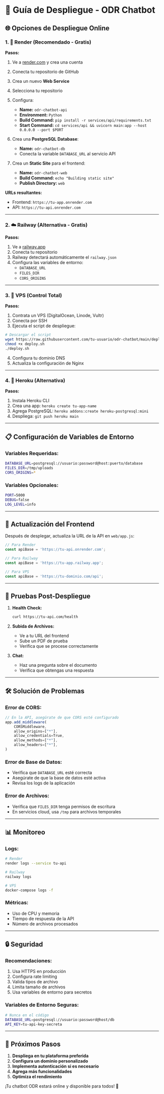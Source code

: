 # 🚀 Guía de Despliegue - ODR Chatbot

## 🌐 Opciones de Despliegue Online

### **1. 🎯 Render (Recomendado - Gratis)**

**Pasos:**
1. Ve a [render.com](https://render.com) y crea una cuenta
2. Conecta tu repositorio de GitHub
3. Crea un nuevo **Web Service**
4. Selecciona tu repositorio
5. Configura:
   - **Name:** `odr-chatbot-api`
   - **Environment:** `Python`
   - **Build Command:** `pip install -r services/api/requirements.txt`
   - **Start Command:** `cd services/api && uvicorn main:app --host 0.0.0.0 --port $PORT`

6. Crea una **PostgreSQL Database**:
   - **Name:** `odr-chatbot-db`
   - Conecta la variable `DATABASE_URL` al servicio API

7. Crea un **Static Site** para el frontend:
   - **Name:** `odr-chatbot-web`
   - **Build Command:** `echo "Building static site"`
   - **Publish Directory:** `web`

**URLs resultantes:**
- Frontend: `https://tu-app.onrender.com`
- API: `https://tu-api.onrender.com`

---

### **2. ☁️ Railway (Alternativa - Gratis)**

**Pasos:**
1. Ve a [railway.app](https://railway.app)
2. Conecta tu repositorio
3. Railway detectará automáticamente el `railway.json`
4. Configura las variables de entorno:
   - `DATABASE_URL`
   - `FILES_DIR`
   - `CORS_ORIGINS`

---

### **3. 🐳 VPS (Control Total)**

**Pasos:**
1. Contrata un VPS (DigitalOcean, Linode, Vultr)
2. Conecta por SSH
3. Ejecuta el script de despliegue:

```bash
# Descargar el script
wget https://raw.githubusercontent.com/tu-usuario/odr-chatbot/main/deploy.sh
chmod +x deploy.sh
./deploy.sh
```

4. Configura tu dominio DNS
5. Actualiza la configuración de Nginx

---

### **4. 🔧 Heroku (Alternativa)**

**Pasos:**
1. Instala Heroku CLI
2. Crea una app: `heroku create tu-app-name`
3. Agrega PostgreSQL: `heroku addons:create heroku-postgresql:mini`
4. Despliega: `git push heroku main`

---

## 📋 Configuración de Variables de Entorno

### **Variables Requeridas:**
```bash
DATABASE_URL=postgresql://usuario:password@host:puerto/database
FILES_DIR=/tmp/uploads
CORS_ORIGINS=*
```

### **Variables Opcionales:**
```bash
PORT=5000
DEBUG=false
LOG_LEVEL=info
```

---

## 🔄 Actualización del Frontend

Después de desplegar, actualiza la URL de la API en `web/app.js`:

```javascript
// Para Render
const apiBase = 'https://tu-api.onrender.com';

// Para Railway
const apiBase = 'https://tu-app.railway.app';

// Para VPS
const apiBase = 'https://tu-dominio.com/api';
```

---

## 🧪 Pruebas Post-Despliegue

1. **Health Check:**
   ```bash
   curl https://tu-api.com/health
   ```

2. **Subida de Archivos:**
   - Ve a tu URL del frontend
   - Sube un PDF de prueba
   - Verifica que se procese correctamente

3. **Chat:**
   - Haz una pregunta sobre el documento
   - Verifica que obtengas una respuesta

---

## 🛠️ Solución de Problemas

### **Error de CORS:**
```javascript
// En la API, asegúrate de que CORS esté configurado
app.add_middleware(
    CORSMiddleware,
    allow_origins=["*"],
    allow_credentials=True,
    allow_methods=["*"],
    allow_headers=["*"],
)
```

### **Error de Base de Datos:**
- Verifica que `DATABASE_URL` esté correcta
- Asegúrate de que la base de datos esté activa
- Revisa los logs de la aplicación

### **Error de Archivos:**
- Verifica que `FILES_DIR` tenga permisos de escritura
- En servicios cloud, usa `/tmp` para archivos temporales

---

## 📊 Monitoreo

### **Logs:**
```bash
# Render
render logs --service tu-api

# Railway
railway logs

# VPS
docker-compose logs -f
```

### **Métricas:**
- Uso de CPU y memoria
- Tiempo de respuesta de la API
- Número de archivos procesados

---

## 🔒 Seguridad

### **Recomendaciones:**
1. Usa HTTPS en producción
2. Configura rate limiting
3. Valida tipos de archivo
4. Limita tamaño de archivos
5. Usa variables de entorno para secretos

### **Variables de Entorno Seguras:**
```bash
# Nunca en el código
DATABASE_URL=postgresql://usuario:password@host/db
API_KEY=tu-api-key-secreta
```

---

## 🎯 Próximos Pasos

1. **Despliega en tu plataforma preferida**
2. **Configura un dominio personalizado**
3. **Implementa autenticación si es necesario**
4. **Agrega más funcionalidades**
5. **Optimiza el rendimiento**

¡Tu chatbot ODR estará online y disponible para todos! 🚀
